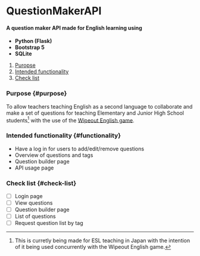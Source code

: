 # QuestionMakerAPI
#### A question maker API made for English learning using
- **Python (Flask)**
- **Bootstrap 5**
- **SQLite**

1. [Puropse](purpose)
2. [Intended functionality](functionality)
3. [Check list](check-list)

### Purpose {#purpose}
 To allow teachers teaching English as a second language to collaborate and make a set of questions for teaching Elementary and Junior High School students[^1] with the use of the [Wipeout English game](https://games.tetsuo-travis.com).

### Intended functionality {#functionality}
- Have a log in for users to add/edit/remove questions
- Overview of questions and tags
- Question builder page
- API usage page

### Check list {#check-list}
- [ ] Login page
- [ ] View questions
- [ ] Question builder page
- [ ] List of questions
- [ ] Request question list by tag

[^1]: This is curretly being made for ESL teaching in Japan with the intention of it being used concurrently with the Wipeout English game.